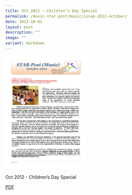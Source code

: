 ```yaml
---
title: Oct 2012 – Children’s Day Special
permalink: /music-star-post/music/issue-2012-october/
date: 2012-10-01
layout: post
description: ""
image: ""
variant: markdown
---
```

<img src="/images/zsx.png" style="width:50%">
		 
Oct 2012 - Children’s Day Special

[PDF](/files/8e4e3575a_u8141.pdf)